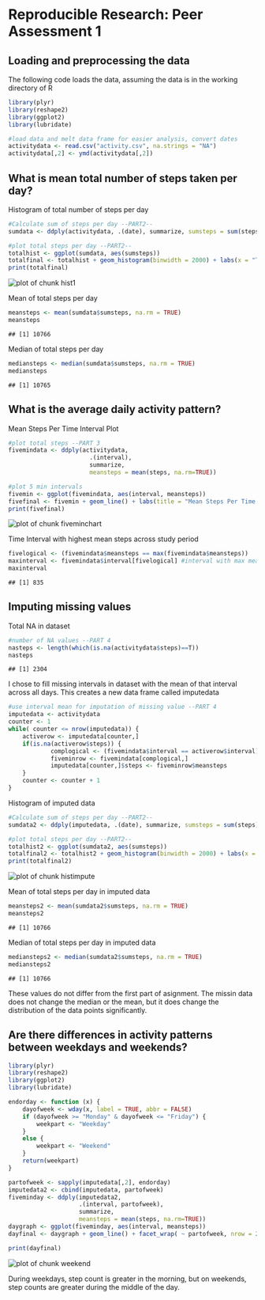 # Reproducible Research: Peer Assessment 1

## Loading and preprocessing the data
The following code loads the data, assuming the data is in the working directory of R


```r
library(plyr)
library(reshape2)
library(ggplot2)
library(lubridate)

#load data and melt data frame for easier analysis, convert dates
activitydata <- read.csv("activity.csv", na.strings = "NA")
activitydata[,2] <- ymd(activitydata[,2])
```

## What is mean total number of steps taken per day?

Histogram of total number of steps per day


```r
#Calculate sum of steps per day --PART2--
sumdata <- ddply(activitydata, .(date), summarize, sumsteps = sum(steps))

#plot total steps per day --PART2--
totalhist <- ggplot(sumdata, aes(sumsteps))
totalfinal <- totalhist + geom_histogram(binwidth = 2000) + labs(x = "Total Steps per Day")
print(totalfinal)
```

![plot of chunk hist1](figure/hist1.png) 

Mean of total steps per day


```r
meansteps <- mean(sumdata$sumsteps, na.rm = TRUE)
meansteps
```

```
## [1] 10766
```

Median of total steps per day


```r
mediansteps <- median(sumdata$sumsteps, na.rm = TRUE)
mediansteps
```

```
## [1] 10765
```

## What is the average daily activity pattern?

Mean Steps Per Time Interval Plot


```r
#plot total steps --PART 3
fivemindata <- ddply(activitydata, 
                       .(interval),
                       summarize,
                       meansteps = mean(steps, na.rm=TRUE))

#plot 5 min intervals
fivemin <- ggplot(fivemindata, aes(interval, meansteps))
fivefinal <- fivemin + geom_line() + labs(title = "Mean Steps Per Time Interval") + labs(y = "Mean Steps")
print(fivefinal)
```

![plot of chunk fiveminchart](figure/fiveminchart.png) 

Time Interval with highest mean steps across study period


```r
fivelogical <- (fivemindata$meansteps == max(fivemindata$meansteps))
maxinterval <- fivemindata$interval[fivelogical] #interval with max mean steps
maxinterval
```

```
## [1] 835
```


## Imputing missing values

Total NA in dataset


```r
#number of NA values --PART 4
nasteps <- length(which(is.na(activitydata$steps)==T))
nasteps
```

```
## [1] 2304
```

I chose to fill missing intervals in dataset with the mean of that interval across all days.
This creates a new data frame called imputedata


```r
#use interval mean for imputation of missing value --PART 4
imputedata <- activitydata
counter <- 1
while( counter <= nrow(imputedata)) {
    activerow <- imputedata[counter,]
    if(is.na(activerow$steps)) {
            complogical <- (fivemindata$interval == activerow$interval)
            fiveminrow <- fivemindata[complogical,]
            imputedata[counter,]$steps <- fiveminrow$meansteps
    }
    counter <- counter + 1
}
```

Histogram of imputed data


```r
#Calculate sum of steps per day --PART2--
sumdata2 <- ddply(imputedata, .(date), summarize, sumsteps = sum(steps))

#plot total steps per day --PART2--
totalhist2 <- ggplot(sumdata2, aes(sumsteps))
totalfinal2 <- totalhist2 + geom_histogram(binwidth = 2000) + labs(x = "Total Steps per Day in Imputed Data")
print(totalfinal2)
```

![plot of chunk histimpute](figure/histimpute.png) 

Mean of total steps per day in imputed data


```r
meansteps2 <- mean(sumdata2$sumsteps, na.rm = TRUE)
meansteps2
```

```
## [1] 10766
```

Median of total steps per day in imputed data


```r
mediansteps2 <- median(sumdata2$sumsteps, na.rm = TRUE)
mediansteps2
```

```
## [1] 10766
```

These values do not differ from the first part of asignment. The missin data does not change the median or the mean, but it does change the distribution of the data points significantly.

## Are there differences in activity patterns between weekdays and weekends?


```r
library(plyr)
library(reshape2)
library(ggplot2)
library(lubridate)

endorday <- function (x) {
    dayofweek <- wday(x, label = TRUE, abbr = FALSE)
    if (dayofweek >= "Monday" & dayofweek <= "Friday") {
        weekpart <- "Weekday"
    }
    else {
        weekpart <- "Weekend"
    }
    return(weekpart)
}

partofweek <- sapply(imputedata[,2], endorday)
imputedata2 <- cbind(imputedata, partofweek)
fiveminday <- ddply(imputedata2, 
                    .(interval, partofweek),
                    summarize,
                    meansteps = mean(steps, na.rm=TRUE))
daygraph <- ggplot(fiveminday, aes(interval, meansteps))
dayfinal <- daygraph + geom_line() + facet_wrap( ~ partofweek, nrow = 2, ncol = 1) + labs(title = "Steps during days, Weekdays vs. Weekends") + labs(y = "Number of Steps") + labs(x = "Interval")

print(dayfinal)
```

![plot of chunk weekend](figure/weekend.png) 

During weekdays, step count is greater in the morning, but on weekends, step counts are greater during the middle of the day.
